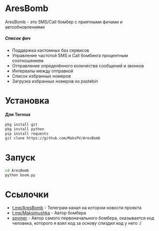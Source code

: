 # AresBomb

AresBomb - это SMS/Call бомбер с приятными фичами и автообновлениями

##### Список фич
 - Поддержка кастомных баз сервисов
 - Управление частотой SMS и Call бомбинга процентным соотношением
 - Отправление определённого количества сообщений и звонков
 - Интервалы между отправкой
 - Список избранных номеров
 - Загрузка избранных номеров из pastebin
 

# Установка

#### Для Termux
```sh
pkg install git
pkg install python
pip install requests
git clone https://github.com/MaksPV/AresBomb
```

# Запуск
```sh
cd AresBomb
python boom.py
```

# Ссылочки
* [t.me/AresBomb](telete.in/AresBomb) - Телеграм канал на котором новости проекта
* [t.me/Maksimushka](telete.in/Maksimushka) - Автор бомбера
* [spymer](https://github.com/FSystem88/spymer) - Автор самого первоначального бомбера, оказывается код человека, которого я взял код за основу спиздил код у него :/
